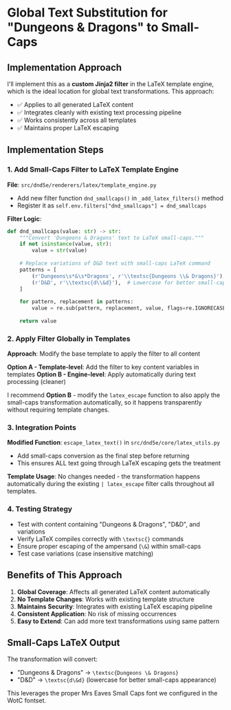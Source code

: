 # Global Text Substitution for "Dungeons & Dragons" to Small-Caps

## Implementation Approach

I'll implement this as a **custom Jinja2 filter** in the LaTeX template engine, which is the ideal location for global text transformations. This approach:

- ✅ Applies to all generated LaTeX content
- ✅ Integrates cleanly with existing text processing pipeline  
- ✅ Works consistently across all templates
- ✅ Maintains proper LaTeX escaping

## Implementation Steps

### 1. Add Small-Caps Filter to LaTeX Template Engine
**File**: `src/dnd5e/renderers/latex/template_engine.py`
- Add new filter function `dnd_smallcaps()` in `_add_latex_filters()` method
- Register it as `self.env.filters["dnd_smallcaps"] = dnd_smallcaps`

**Filter Logic**:
```python
def dnd_smallcaps(value: str) -> str:
    """Convert 'Dungeons & Dragons' text to LaTeX small-caps."""
    if not isinstance(value, str):
        value = str(value)
    
    # Replace variations of D&D text with small-caps LaTeX command
    patterns = [
        (r'Dungeons\s*&\s*Dragons', r'\\textsc{Dungeons \\& Dragons}'),
        (r'D&D', r'\\textsc{d\\&d}'),  # Lowercase for better small-caps appearance
    ]
    
    for pattern, replacement in patterns:
        value = re.sub(pattern, replacement, value, flags=re.IGNORECASE)
    
    return value
```

### 2. Apply Filter Globally in Templates  
**Approach**: Modify the base template to apply the filter to all content

**Option A - Template-level**: Add the filter to key content variables in templates
**Option B - Engine-level**: Apply automatically during text processing (cleaner)

I recommend **Option B** - modify the `latex_escape` function to also apply the small-caps transformation automatically, so it happens transparently without requiring template changes.

### 3. Integration Points

**Modified Function**: `escape_latex_text()` in `src/dnd5e/core/latex_utils.py`
- Add small-caps conversion as the final step before returning
- This ensures ALL text going through LaTeX escaping gets the treatment

**Template Usage**: No changes needed - the transformation happens automatically during the existing `| latex_escape` filter calls throughout all templates.

### 4. Testing Strategy

- Test with content containing "Dungeons & Dragons", "D&D", and variations
- Verify LaTeX compiles correctly with `\textsc{}` commands
- Ensure proper escaping of the ampersand (`\&`) within small-caps
- Test case variations (case insensitive matching)

## Benefits of This Approach

1. **Global Coverage**: Affects all generated LaTeX content automatically
2. **No Template Changes**: Works with existing template structure  
3. **Maintains Security**: Integrates with existing LaTeX escaping pipeline
4. **Consistent Application**: No risk of missing occurrences
5. **Easy to Extend**: Can add more text transformations using same pattern

## Small-Caps LaTeX Output
The transformation will convert:
- "Dungeons & Dragons" → `\textsc{Dungeons \& Dragons}`
- "D&D" → `\textsc{d\&d}` (lowercase for better small-caps appearance)

This leverages the proper Mrs Eaves Small Caps font we configured in the WotC fontset.